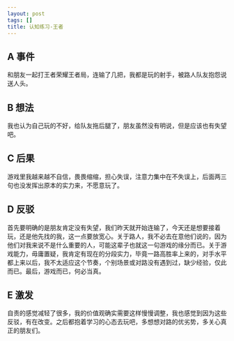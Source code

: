 ```yaml
---
layout: post
tags: []
title: 认知练习-王者
---
```


## A 事件

和朋友一起打王者荣耀王者局，连输了几把，我都是玩的射手，被路人队友抱怨说送人头。

## B 想法

我也认为自己玩的不好，给队友拖后腿了，朋友虽然没有明说，但是应该也有失望吧。

## C 后果

游戏里我越来越不自信，畏畏缩缩，担心失误，注意力集中在不失误上，后面两三句也没发挥出原本的实力来，不愿意玩了。

## D 反驳

首先要明确的是朋友肯定没有失望，我们昨天就开始连输了，今天还是想要接着玩，还是他先找的我，这一点要放宽心。关于路人，我不必去在意他们说的，因为他们对我来说不是什么重要的人，可能这辈子也就这一句游戏的缘分而已。关于游戏能力，毋庸置疑，我肯定有现在的分段实力，毕竟一路高胜率上来的，对手水平都上来以后，我不太适应这个节奏，个别场景或对路没有遇到过，缺少经验，仅此而已。最后，游戏而已，何必当真。

## E 激发

自责的感觉减轻了很多，我的价值观确实需要这样慢慢调整，我也感觉到因为这些反驳，有在改变。之后都抱着学习的心态去玩吧，多想想对路的优劣势，多关心真正的朋友们。

